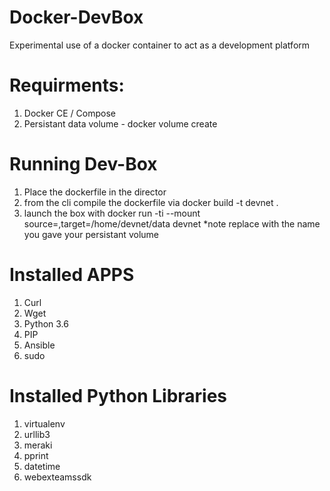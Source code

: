 # Docker-DevBox
Experimental use of a docker container to act as a development platform

# Requirments:
1. Docker CE / Compose
2. Persistant data volume - docker volume create <volume name>
  
# Running Dev-Box
1. Place the dockerfile in the director
2. from the cli compile the dockerfile via docker build -t devnet .
3. launch the box with docker run -ti --mount source=<volume name>,target=/home/devnet/data devnet
  *note replace <name> with the name you gave your persistant volume
  
# Installed APPS
1. Curl
2. Wget
3. Python 3.6
4. PIP
5. Ansible
6. sudo

# Installed Python Libraries
1. virtualenv
2. urllib3
3. meraki
4. pprint
5. datetime
6. webexteamssdk

